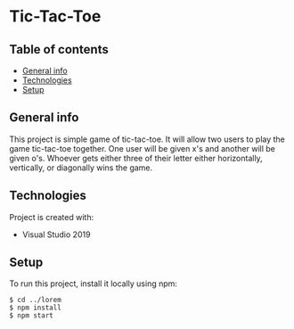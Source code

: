 # Tic-Tac-Toe
## Table of contents
* [General info](#general-info)
* [Technologies](#technologies)
* [Setup](#setup)

## General info
This project is simple game of tic-tac-toe. It will allow two users to play the game tic-tac-toe together. One user will be given x's and another will be given o's. Whoever gets either three of their letter either horizontally, vertically, or diagonally wins the game. 
	
## Technologies
Project is created with:
* Visual Studio 2019
	
## Setup
To run this project, install it locally using npm:

```
$ cd ../lorem
$ npm install
$ npm start
```
